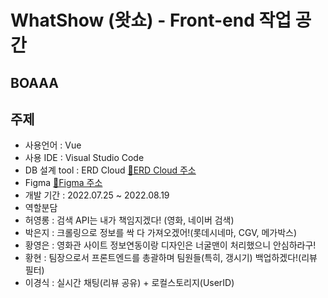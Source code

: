 WhatShow (왓쇼) - Front-end 작업 공간
=====
## BOAAA

주제
------
- 사용언어 : Vue
- 사용 IDE : Visual Studio Code
- DB 설계 tool : ERD Cloud [:link:ERD Cloud 주소](https://www.erdcloud.com/d/Jhbdz3qkTWXgCwCBY)
- Figma [:link:Figma 주소](https://www.figma.com/file/b4xJy7vWBSLwazV8ip7ppq/WhatShow?node-id=0%3A1)
- 개발 기간 : 2022.07.25 ~ 2022.08.19
- 역할분담
 - 허영롱 : 검색 API는 내가 책임지겠다! (영화, 네이버 검색)
 - 박은지 : 크롤링으로 정보를 싹 다 가져오겠어!(롯데시네마, CGV, 메가박스)
 - 황영은 : 영화관 사이트 정보연동이랑 디자인은 너굴맨이 처리했으니 안심하라구!
 - 황현 : 팀장으로서 프론트엔드를 총괄하며 팀원들(특히, 갱시기) 백업하겠다!(리뷰 필터)
 - 이경식 : 실시간 채팅(리뷰 공유) + 로컬스토리지(UserID)
